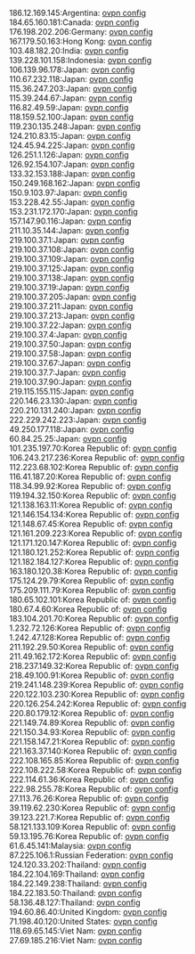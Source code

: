 186.12.169.145:Argentina: [ovpn config](vpn/186_12_169_145.ovpn)  
184.65.160.181:Canada: [ovpn config](vpn/184_65_160_181.ovpn)  
176.198.202.206:Germany: [ovpn config](vpn/176_198_202_206.ovpn)  
167.179.50.163:Hong Kong: [ovpn config](vpn/167_179_50_163.ovpn)  
103.48.182.20:India: [ovpn config](vpn/103_48_182_20.ovpn)  
139.228.101.158:Indonesia: [ovpn config](vpn/139_228_101_158.ovpn)  
106.139.96.178:Japan: [ovpn config](vpn/106_139_96_178.ovpn)  
110.67.232.118:Japan: [ovpn config](vpn/110_67_232_118.ovpn)  
115.36.247.203:Japan: [ovpn config](vpn/115_36_247_203.ovpn)  
115.39.244.67:Japan: [ovpn config](vpn/115_39_244_67.ovpn)  
116.82.49.59:Japan: [ovpn config](vpn/116_82_49_59.ovpn)  
118.159.52.100:Japan: [ovpn config](vpn/118_159_52_100.ovpn)  
119.230.135.248:Japan: [ovpn config](vpn/119_230_135_248.ovpn)  
124.210.83.15:Japan: [ovpn config](vpn/124_210_83_15.ovpn)  
124.45.94.225:Japan: [ovpn config](vpn/124_45_94_225.ovpn)  
126.251.1.126:Japan: [ovpn config](vpn/126_251_1_126.ovpn)  
126.92.154.107:Japan: [ovpn config](vpn/126_92_154_107.ovpn)  
133.32.153.188:Japan: [ovpn config](vpn/133_32_153_188.ovpn)  
150.249.168.162:Japan: [ovpn config](vpn/150_249_168_162.ovpn)  
150.9.103.97:Japan: [ovpn config](vpn/150_9_103_97.ovpn)  
153.228.42.55:Japan: [ovpn config](vpn/153_228_42_55.ovpn)  
153.231.172.170:Japan: [ovpn config](vpn/153_231_172_170.ovpn)  
157.147.90.116:Japan: [ovpn config](vpn/157_147_90_116.ovpn)  
211.10.35.144:Japan: [ovpn config](vpn/211_10_35_144.ovpn)  
219.100.37.1:Japan: [ovpn config](vpn/219_100_37_1.ovpn)  
219.100.37.108:Japan: [ovpn config](vpn/219_100_37_108.ovpn)  
219.100.37.109:Japan: [ovpn config](vpn/219_100_37_109.ovpn)  
219.100.37.125:Japan: [ovpn config](vpn/219_100_37_125.ovpn)  
219.100.37.138:Japan: [ovpn config](vpn/219_100_37_138.ovpn)  
219.100.37.19:Japan: [ovpn config](vpn/219_100_37_19.ovpn)  
219.100.37.205:Japan: [ovpn config](vpn/219_100_37_205.ovpn)  
219.100.37.211:Japan: [ovpn config](vpn/219_100_37_211.ovpn)  
219.100.37.213:Japan: [ovpn config](vpn/219_100_37_213.ovpn)  
219.100.37.22:Japan: [ovpn config](vpn/219_100_37_22.ovpn)  
219.100.37.4:Japan: [ovpn config](vpn/219_100_37_4.ovpn)  
219.100.37.50:Japan: [ovpn config](vpn/219_100_37_50.ovpn)  
219.100.37.58:Japan: [ovpn config](vpn/219_100_37_58.ovpn)  
219.100.37.67:Japan: [ovpn config](vpn/219_100_37_67.ovpn)  
219.100.37.7:Japan: [ovpn config](vpn/219_100_37_7.ovpn)  
219.100.37.90:Japan: [ovpn config](vpn/219_100_37_90.ovpn)  
219.115.155.115:Japan: [ovpn config](vpn/219_115_155_115.ovpn)  
220.146.23.130:Japan: [ovpn config](vpn/220_146_23_130.ovpn)  
220.210.131.240:Japan: [ovpn config](vpn/220_210_131_240.ovpn)  
222.229.242.223:Japan: [ovpn config](vpn/222_229_242_223.ovpn)  
49.250.177.118:Japan: [ovpn config](vpn/49_250_177_118.ovpn)  
60.84.25.25:Japan: [ovpn config](vpn/60_84_25_25.ovpn)  
101.235.197.70:Korea Republic of: [ovpn config](vpn/101_235_197_70.ovpn)  
106.243.217.236:Korea Republic of: [ovpn config](vpn/106_243_217_236.ovpn)  
112.223.68.102:Korea Republic of: [ovpn config](vpn/112_223_68_102.ovpn)  
116.41.187.20:Korea Republic of: [ovpn config](vpn/116_41_187_20.ovpn)  
118.34.99.92:Korea Republic of: [ovpn config](vpn/118_34_99_92.ovpn)  
119.194.32.150:Korea Republic of: [ovpn config](vpn/119_194_32_150.ovpn)  
121.138.163.11:Korea Republic of: [ovpn config](vpn/121_138_163_11.ovpn)  
121.146.154.134:Korea Republic of: [ovpn config](vpn/121_146_154_134.ovpn)  
121.148.67.45:Korea Republic of: [ovpn config](vpn/121_148_67_45.ovpn)  
121.161.209.223:Korea Republic of: [ovpn config](vpn/121_161_209_223.ovpn)  
121.171.120.147:Korea Republic of: [ovpn config](vpn/121_171_120_147.ovpn)  
121.180.121.252:Korea Republic of: [ovpn config](vpn/121_180_121_252.ovpn)  
121.182.184.127:Korea Republic of: [ovpn config](vpn/121_182_184_127.ovpn)  
163.180.120.38:Korea Republic of: [ovpn config](vpn/163_180_120_38.ovpn)  
175.124.29.79:Korea Republic of: [ovpn config](vpn/175_124_29_79.ovpn)  
175.209.111.79:Korea Republic of: [ovpn config](vpn/175_209_111_79.ovpn)  
180.65.102.101:Korea Republic of: [ovpn config](vpn/180_65_102_101.ovpn)  
180.67.4.60:Korea Republic of: [ovpn config](vpn/180_67_4_60.ovpn)  
183.104.201.70:Korea Republic of: [ovpn config](vpn/183_104_201_70.ovpn)  
1.232.72.126:Korea Republic of: [ovpn config](vpn/1_232_72_126.ovpn)  
1.242.47.128:Korea Republic of: [ovpn config](vpn/1_242_47_128.ovpn)  
211.192.29.50:Korea Republic of: [ovpn config](vpn/211_192_29_50.ovpn)  
211.49.162.172:Korea Republic of: [ovpn config](vpn/211_49_162_172.ovpn)  
218.237.149.32:Korea Republic of: [ovpn config](vpn/218_237_149_32.ovpn)  
218.49.100.91:Korea Republic of: [ovpn config](vpn/218_49_100_91.ovpn)  
219.241.148.239:Korea Republic of: [ovpn config](vpn/219_241_148_239.ovpn)  
220.122.103.230:Korea Republic of: [ovpn config](vpn/220_122_103_230.ovpn)  
220.126.254.242:Korea Republic of: [ovpn config](vpn/220_126_254_242.ovpn)  
220.80.179.12:Korea Republic of: [ovpn config](vpn/220_80_179_12.ovpn)  
221.149.74.89:Korea Republic of: [ovpn config](vpn/221_149_74_89.ovpn)  
221.150.34.93:Korea Republic of: [ovpn config](vpn/221_150_34_93.ovpn)  
221.158.147.21:Korea Republic of: [ovpn config](vpn/221_158_147_21.ovpn)  
221.163.37.140:Korea Republic of: [ovpn config](vpn/221_163_37_140.ovpn)  
222.108.165.85:Korea Republic of: [ovpn config](vpn/222_108_165_85.ovpn)  
222.108.222.58:Korea Republic of: [ovpn config](vpn/222_108_222_58.ovpn)  
222.114.61.36:Korea Republic of: [ovpn config](vpn/222_114_61_36.ovpn)  
222.98.255.78:Korea Republic of: [ovpn config](vpn/222_98_255_78.ovpn)  
27.113.76.26:Korea Republic of: [ovpn config](vpn/27_113_76_26.ovpn)  
39.119.62.230:Korea Republic of: [ovpn config](vpn/39_119_62_230.ovpn)  
39.123.221.7:Korea Republic of: [ovpn config](vpn/39_123_221_7.ovpn)  
58.121.133.109:Korea Republic of: [ovpn config](vpn/58_121_133_109.ovpn)  
59.13.195.76:Korea Republic of: [ovpn config](vpn/59_13_195_76.ovpn)  
61.6.45.141:Malaysia: [ovpn config](vpn/61_6_45_141.ovpn)  
87.225.106.1:Russian Federation: [ovpn config](vpn/87_225_106_1.ovpn)  
124.120.33.202:Thailand: [ovpn config](vpn/124_120_33_202.ovpn)  
184.22.104.169:Thailand: [ovpn config](vpn/184_22_104_169.ovpn)  
184.22.149.238:Thailand: [ovpn config](vpn/184_22_149_238.ovpn)  
184.22.183.50:Thailand: [ovpn config](vpn/184_22_183_50.ovpn)  
58.136.48.127:Thailand: [ovpn config](vpn/58_136_48_127.ovpn)  
194.60.86.40:United Kingdom: [ovpn config](vpn/194_60_86_40.ovpn)  
71.198.40.120:United States: [ovpn config](vpn/71_198_40_120.ovpn)  
118.69.65.145:Viet Nam: [ovpn config](vpn/118_69_65_145.ovpn)  
27.69.185.216:Viet Nam: [ovpn config](vpn/27_69_185_216.ovpn)  
